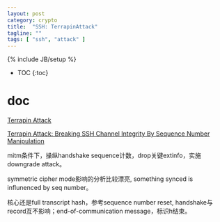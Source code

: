 ```yaml
---
layout: post
category: crypto
title:  "SSH: TerrapinAttack"
tagline: ""
tags: [ "ssh", "attack" ] 
---
```

{% include JB/setup %}

* TOC
{:toc}

# doc

[Terrapin Attack](https://terrapin-attack.com/)

[Terrapin Attack: Breaking SSH Channel Integrity By Sequence Number Manipulation](https://terrapin-attack.com/TerrapinAttack.pdf)

mitm条件下，操纵handshake sequence计数，drop关键extinfo，实施downgrade attack。

symmetric cipher mode影响的分析比较漂亮, something synced is influnenced by seq number。

核心还是full transcript hash，参考sequence number reset, handshake与record互不影响；end-of-communication message，标识h结束。
